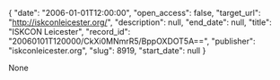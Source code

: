 {
  "date": "2006-01-01T12:00:00", 
  "open_access": false, 
  "target_url": "http://iskconleicester.org/", 
  "description": null, 
  "end_date": null, 
  "title": "ISKCON Leicester", 
  "record_id": "20060101T120000/CkXi0MNmrR5/BppOXDOT5A==", 
  "publisher": "iskconleicester.org", 
  "slug": 8919, 
  "start_date": null
}

None